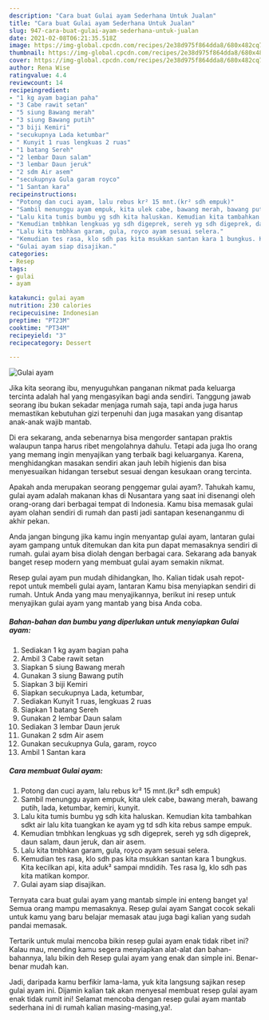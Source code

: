 ```yaml
---
description: "Cara buat Gulai ayam Sederhana Untuk Jualan"
title: "Cara buat Gulai ayam Sederhana Untuk Jualan"
slug: 947-cara-buat-gulai-ayam-sederhana-untuk-jualan
date: 2021-02-08T06:21:35.518Z
image: https://img-global.cpcdn.com/recipes/2e38d975f864dda8/680x482cq70/gulai-ayam-foto-resep-utama.jpg
thumbnail: https://img-global.cpcdn.com/recipes/2e38d975f864dda8/680x482cq70/gulai-ayam-foto-resep-utama.jpg
cover: https://img-global.cpcdn.com/recipes/2e38d975f864dda8/680x482cq70/gulai-ayam-foto-resep-utama.jpg
author: Rena Wise
ratingvalue: 4.4
reviewcount: 14
recipeingredient:
- "1 kg ayam bagian paha"
- "3 Cabe rawit setan"
- "5 siung Bawang merah"
- "3 siung Bawang putih"
- "3 biji Kemiri"
- "secukupnya Lada ketumbar"
- " Kunyit 1 ruas lengkuas 2 ruas"
- "1 batang Sereh"
- "2 lembar Daun salam"
- "3 lembar Daun jeruk"
- "2 sdm Air asem"
- "secukupnya Gula garam royco"
- "1 Santan kara"
recipeinstructions:
- "Potong dan cuci ayam, lalu rebus kr² 15 mnt.(kr² sdh empuk)"
- "Sambil menunggu ayam empuk, kita ulek cabe, bawang merah, bawang putih, lada, ketumbar, kemiri, kunyit."
- "Lalu kita tumis bumbu yg sdh kita haluskan. Kemudian kita tambahkan sdkt air lalu kita tuangkan ke ayam yg td sdh kita rebus sampe empuk."
- "Kemudian tmbhkan lengkuas yg sdh digeprek, sereh yg sdh digeprek, daun salam, daun jeruk, dan air asem."
- "Lalu kita tmbhkan garam, gula, royco ayam sesuai selera."
- "Kemudian tes rasa, klo sdh pas kita msukkan santan kara 1 bungkus. Kita kecilkan api, kita aduk² sampai mndidih. Tes rasa lg, klo sdh pas kita matikan kompor."
- "Gulai ayam siap disajikan."
categories:
- Resep
tags:
- gulai
- ayam

katakunci: gulai ayam 
nutrition: 230 calories
recipecuisine: Indonesian
preptime: "PT23M"
cooktime: "PT34M"
recipeyield: "3"
recipecategory: Dessert

---
```



![Gulai ayam](https://img-global.cpcdn.com/recipes/2e38d975f864dda8/680x482cq70/gulai-ayam-foto-resep-utama.jpg)

Jika kita seorang ibu, menyuguhkan panganan nikmat pada keluarga tercinta adalah hal yang mengasyikan bagi anda sendiri. Tanggung jawab seorang ibu bukan sekadar menjaga rumah saja, tapi anda juga harus memastikan kebutuhan gizi terpenuhi dan juga masakan yang disantap anak-anak wajib mantab.

Di era  sekarang, anda sebenarnya bisa mengorder santapan praktis walaupun tanpa harus ribet mengolahnya dahulu. Tetapi ada juga lho orang yang memang ingin menyajikan yang terbaik bagi keluarganya. Karena, menghidangkan masakan sendiri akan jauh lebih higienis dan bisa menyesuaikan hidangan tersebut sesuai dengan kesukaan orang tercinta. 



Apakah anda merupakan seorang penggemar gulai ayam?. Tahukah kamu, gulai ayam adalah makanan khas di Nusantara yang saat ini disenangi oleh orang-orang dari berbagai tempat di Indonesia. Kamu bisa memasak gulai ayam olahan sendiri di rumah dan pasti jadi santapan kesenanganmu di akhir pekan.

Anda jangan bingung jika kamu ingin menyantap gulai ayam, lantaran gulai ayam gampang untuk ditemukan dan kita pun dapat memasaknya sendiri di rumah. gulai ayam bisa diolah dengan berbagai cara. Sekarang ada banyak banget resep modern yang membuat gulai ayam semakin nikmat.

Resep gulai ayam pun mudah dihidangkan, lho. Kalian tidak usah repot-repot untuk membeli gulai ayam, lantaran Kamu bisa menyiapkan sendiri di rumah. Untuk Anda yang mau menyajikannya, berikut ini resep untuk menyajikan gulai ayam yang mantab yang bisa Anda coba.

<!--inarticleads1-->

##### Bahan-bahan dan bumbu yang diperlukan untuk menyiapkan Gulai ayam:

1. Sediakan 1 kg ayam bagian paha
1. Ambil 3 Cabe rawit setan
1. Siapkan 5 siung Bawang merah
1. Gunakan 3 siung Bawang putih
1. Siapkan 3 biji Kemiri
1. Siapkan secukupnya Lada, ketumbar,
1. Sediakan  Kunyit 1 ruas, lengkuas 2 ruas
1. Siapkan 1 batang Sereh
1. Gunakan 2 lembar Daun salam
1. Sediakan 3 lembar Daun jeruk
1. Gunakan 2 sdm Air asem
1. Gunakan secukupnya Gula, garam, royco
1. Ambil 1 Santan kara




<!--inarticleads2-->

##### Cara membuat Gulai ayam:

1. Potong dan cuci ayam, lalu rebus kr² 15 mnt.(kr² sdh empuk)
1. Sambil menunggu ayam empuk, kita ulek cabe, bawang merah, bawang putih, lada, ketumbar, kemiri, kunyit.
1. Lalu kita tumis bumbu yg sdh kita haluskan. Kemudian kita tambahkan sdkt air lalu kita tuangkan ke ayam yg td sdh kita rebus sampe empuk.
1. Kemudian tmbhkan lengkuas yg sdh digeprek, sereh yg sdh digeprek, daun salam, daun jeruk, dan air asem.
1. Lalu kita tmbhkan garam, gula, royco ayam sesuai selera.
1. Kemudian tes rasa, klo sdh pas kita msukkan santan kara 1 bungkus. Kita kecilkan api, kita aduk² sampai mndidih. Tes rasa lg, klo sdh pas kita matikan kompor.
1. Gulai ayam siap disajikan.




Ternyata cara buat gulai ayam yang mantab simple ini enteng banget ya! Semua orang mampu memasaknya. Resep gulai ayam Sangat cocok sekali untuk kamu yang baru belajar memasak atau juga bagi kalian yang sudah pandai memasak.

Tertarik untuk mulai mencoba bikin resep gulai ayam enak tidak ribet ini? Kalau mau, mending kamu segera menyiapkan alat-alat dan bahan-bahannya, lalu bikin deh Resep gulai ayam yang enak dan simple ini. Benar-benar mudah kan. 

Jadi, daripada kamu berfikir lama-lama, yuk kita langsung sajikan resep gulai ayam ini. Dijamin kalian tak akan menyesal membuat resep gulai ayam enak tidak rumit ini! Selamat mencoba dengan resep gulai ayam mantab sederhana ini di rumah kalian masing-masing,ya!.

